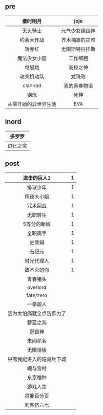 ## pre

|       秦时明月       |      jojo      |
| :------------------: | :------------: |
|       无头骑士       | 元气少女缘结神 |
|      约会大作战      | 齐木楠雄的灾难 |
|        斩赤红        | 无限斯特拉托斯 |
|     魔法少女小圆     |    工作细胞    |
|        电磁炮        |    高校之神    |
|      攻壳机动队      |     龙珠改     |
|       clannad        |  我的青春物语  |
|         钢炼         |      死神      |
| 从零开始的异世界生活 |      EVA       |

## inord

|  多罗罗  |
| :------: |
| 进化之实 |

## post

|       进击的巨人1        |  1   |
| :----------------------: | :--: |
|         排球少年         |  1   |
|        辉夜大小姐        |  1   |
|         咒术回战         |  1   |
|         无职转生         |  1   |
|       5等分的新娘        |  1   |
|         全职高手         |  1   |
|          史莱姆          |  1   |
|          石纪元          |  1   |
|        时光代理人        |  1   |
|        致不灭的你        |  1   |
|         青春猪头         |      |
|         overlord         |      |
|        fate/zero         |      |
|         一拳超人         |      |
| 因为太怕痛就全点防御力了 |      |
|         碧蓝之海         |      |
|          野良神          |      |
|         未闻花名         |      |
|         无限滑板         |      |
| 只有我能进入的隐藏地下城 |      |
|         崛与宫村         |      |
|         东京喰种         |      |
|         游戏人生         |      |
|        灵能百分百        |      |
|        刺客伍六七        |      |

